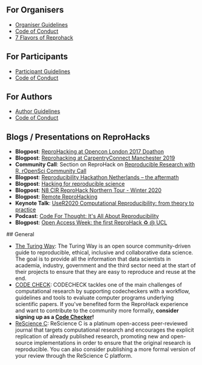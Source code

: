 ## For Organisers

- [Organiser Guidelines](organiser_guidelines)
- [Code of Conduct](code-of-conduct)
- [7 Flavors of Reprohack](ways-to-reprohack) 

## For Participants

- [Participant Guidelines](participant_guidelines)
- [Code of Conduct](code-of-conduct)


## For Authors

- [Author Guidelines](author_guidelines)
- [Code of Conduct](code-of-conduct)


## Blogs / Presentations on ReproHacks

- **Blogpost**: [ReproHacking at Opencon London 2017
 Doathon](https://rse.shef.ac.uk/blog/opencon-london/)
- **Blogpost**: [Reprohacking at CarpentryConnect
    Manchester 2019](https://software.ac.uk/blog/2019-08-07-reprohacking-carpentryconnect-manchester-2019)
- **Community Call**: Section on ReproHack on [Reproducible Research
    with R, rOpenSci Community Call](https://vimeo.com/351259131)
- **Blogpost**: [Reproducibility Hackathon Netherlands – the
    aftermath](https://www.software.ac.uk/blog/2020-01-15-reproducibility-hackathon-netherlands-aftermath)
- **Blogpost**: [Hacking for reproducible science](https://openworking.wordpress.com/2019/12/05/hacking-for-reproducible-science/)
- **Blogpost**: [N8 CIR ReproHack Northern Tour -
    Winter 2020](https://n8cir.org.uk/news/reprohacks/) 
- **Blogpost**: [Remote ReproHacking](https://openworking.wordpress.com/2020/08/05/remote-reprohacking/)
- **Keynote Talk**: [UseR2020 Computational Reproducibility: from theory to practice](https://www.youtube.com/watch?v=KHMW8fV2NXo)
- **Podcast**: [Code For Thought: It's All About Reproducibility](https://podcasts.apple.com/au/podcast/its-all-about-reproducibility/id1548426989?i=1000511061690)
- **Blogpost**: [Open Access Week: the first ReproHack ♻ @ UCL](https://blogs.ucl.ac.uk/open-access/2020/11/17/open-access-week-the-first-reprohack-%e2%99%bb-ucl/)

## General

- [The Turing Way](https://the-turing-way.netlify.app/welcome): The Turing Way is an open source community-driven guide to reproducible, ethical, inclusive and collaborative data science. The goal is to provide all the information that data scientists in academia, industry, government and the third sector need at the start of their projects to ensure that they are easy to reproduce and reuse at the end.
- [CODE CHECK](https://codecheck.org.uk/): CODECHECK tackles one of the main challenges of computational research by supporting codecheckers with a workflow, guidelines and tools to evaluate computer programs underlying scientific papers. If you've benefited form the ReproHack experience and want to contribute to the community more formally, **consider signing up as a [Code Checker](https://github.com/codecheckers/codecheckers/issues/new?assignees=nuest&labels=registration&template=codechecker-registration.md&title=Register+as+codechecker)!**
- [ReScience C](http://rescience.github.io/): ReScience C is a platinum open-access peer-reviewed journal that targets computational research and encourages the explicit replication of already published research, promoting new and open-source implementations in order to ensure that the original research is reproducible. You can also consider publishing a more formal version of your review through the ReScience C platform. 

